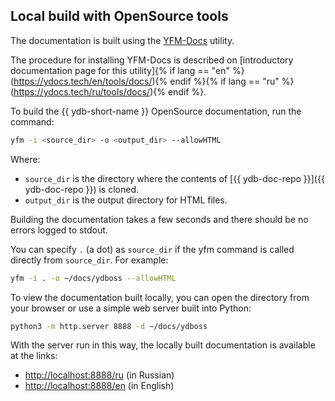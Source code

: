 ## Local build with OpenSource tools

The documentation is built using the [YFM-Docs](https://github.com/yandex-cloud/yfm-docs) utility.

The procedure for installing YFM-Docs is described on [introductory documentation page for this utility]{% if lang == "en" %}(https://ydocs.tech/en/tools/docs/){% endif %}{% if lang == "ru" %}(https://ydocs.tech/ru/tools/docs/){% endif %}.

To build the {{ ydb-short-name }} OpenSource documentation, run the command:

```bash
yfm -i <source_dir> -o <output_dir> --allowHTML
```

Where:

- `source_dir` is the directory where the contents of [{{ ydb-doc-repo }}]({{ ydb-doc-repo }}) is cloned.
- `output_dir` is the output directory for HTML files.

Building the documentation takes a few seconds and there should be no errors logged to stdout.

You can specify `.` (a dot) as `source_dir` if the yfm command is called directly from `source_dir`. For example:

```bash
yfm -i . -o ~/docs/ydboss --allowHTML
```

To view the documentation built locally, you can open the directory from your browser or use a simple web server built into Python:

```bash
python3 -m http.server 8888 -d ~/docs/ydboss
```

With the server run in this way, the locally built documentation is available at the links:

- [http://localhost:8888/ru](http://localhost:8888/ru) (in Russian)
- [http://localhost:8888/en](http://localhost:8888/en) (in English)

